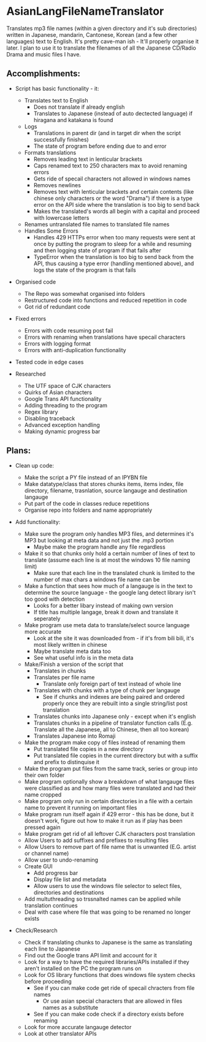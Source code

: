 # AsianLangFileNameTranslator
Translates mp3 file names (within a given directory and it's sub directories) written in Japanese, mandarin, Cantonese, Korean (and a few other languages) text to English. It's pretty cave-man ish - It'll properly organise it later.
I plan to use it to translate the filenames of all the Japanese CD/Radio Drama and music files I have.

Accomplishments:
------
- Script has basic functionality - it: 
  - Translates text to English
    - Does not translate if already english
    - Translates to Japanese (instead of auto dectected language) if hiragana and katakana is found
  - Logs
    - Translations in parent dir (and in target dir when the script successfully finishes)
    - The state of program before ending due to and error
  - Formats translations
    - Removes leading text in lenticular brackets
    - Caps renamed text to 250 characters max to avoid renaming errors
    - Gets ride of specail characters not allowed in windows names
    - Removes newlines
    - Removes text with lenticular brackets and certain contents (like chinese only characters or the word "Drama") if there is a type error on the API side where the translation is too big to send back
    - Makes the translated's words all begin with a capital and proceed with lowercase letters
  - Renames untranslated file names to translated file names
  - Handles Some Errors
    - Handles 429 HTTPs error when too many requests were sent at once by putting the program to sleep for a while and resuming and then logging state of program if that fails after
    - TypeError when the translation is too big to send back from the API, thus causing a type error (handling mentioned above), and logs the state of the program is that fails
- Organised code
  - The Repo was somewhat organised into folders
  - Restructured code into functions and reduced repetition in code
  - Got rid of redundant code

- Fixed errors
  - Errors with code resuming post fail
  - Errors with renaming when translations have specail characters
  - Errors with logging format
  - Errors with anti-duplication functionality
- Tested code in edge cases

- Researched
  - The UTF space of CJK characters
  - Quirks of Asian characters
  - Google Trans API functionality
  - Adding threading to the program
  - Regex library
  - Disabling traceback
  - Advanced exception handling
  - Making dynamic progress bar

Plans:
------
- Clean up code:
  - Make the script a PY file instead of an IPYBN file
  - Make datatype/class that stores chunks items, items index, file directory, filename, trasnlation, source langauge and destination langauge
  - Put part of the code in classes reduce repetitions
  - Organise repo into folders and name appropriately
  
- Add functionality:
  - Make sure the program only handles MP3 files, and determines it's MP3 but looking at meta data and not just the .mp3 portion
    - Maybe make the program handle any file regardless
  - Make it so that chunks only hold a certain number of lines of text to translate (assume each line is at most the windows 10 file naming limit)
    - Make sure that each line in the translated chunk is limited to the number of max chars a windows file name can be
  - Make a function that sees how much of a langauge is in the text to determine the source language - the google lang detect library isn't too good with detection
    - Looks for a better libary instead of making own version
    - If title has multiple langage, break it down and translate it seperately
  - Make program use meta data to translate/select source language more accurate
    - Look at the site it was downloaded from - if it's from bili bili, it's most likely written in chinese
    - Maybe translate meta data too
    - See what useful info is in the meta data
  - Make/Finish a version of the script that
    - Translates in chunks
    - Translates per file name
      - Translate only foreign part of text instead of whole line
    - Translates with chunks with a type of chunk per langauge
      - See if chunks and indexes are being paired and ordered properly once they are rebuilt into a single string/list post translation 
    - Translates chunks into Japanese only - except when it's english
    - Translates chunks in a pipeline of translator function calls (E.g. Translate all the Japanese, all to Chinese, then all too korean)
    - Translates Japanese into Romaji
  - Make the program make copy of files instead of renaming them
    - Put translated file copies in a new directory
    - Put translated file copies in the current directory but with a suffix and prefix to distinquise it
  - Make the program put files from the same track, series or group into their own folder
  - Make program optionally show a breakdown of what langauge files were classified as and how many files were translated and had their name cropped
  - Make program only run in certain directories in a file with a certain name to prevent it running on important files
  - Make program run itself again if 429 error - this has be done, but it doesn't work, figure out how to make it run as if play has been pressed again
  - Make program get rid of all leftover CJK characters post translation
  - Allow Users to add suffixes and prefixes to resulting files
  - Allow Users to remove part of file name that is unwanted (E.G. artist or channel name)
  - Allow user to undo-renaming
  - Create GUI
    - Add progress bar
    - Display file list and metadata
    - Allow users to use the windows file selector to select files, directories and destinations
  - Add multuthreading so trssnalted names can be applied while translation continues
  - Deal with case where file that was going to be renamed no longer exists

- Check/Research
  - Check if translating chunks to Japanese is the same as translating each line to Japanese
  - Find out the Google trans API limit and account for it
  - Look for a way to have the required libraries/APIs installed if they aren't installed on the PC the program runs on
  - Look for OS library functions that does windows file system checks before proceeding
    - See if you can make code get ride of specail chracters from file names
      - Or use asian special characters that are allowed in files names as a substitute
    - See if you can make code check if a directory exists before renaming
  - Look for more accurate langauge detector
  - Look at other translator APIs
